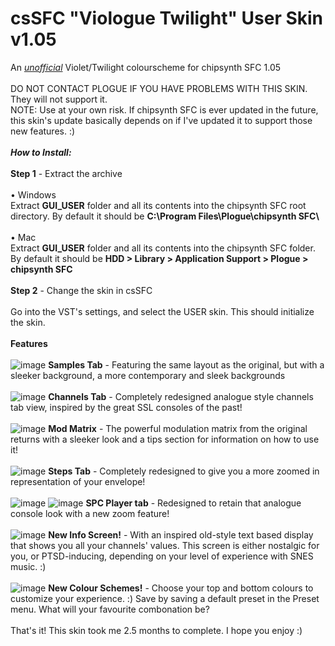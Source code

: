# csSFC "Viologue Twilight" User Skin v1.05<br>
An <i><u>unofficial</i></u> Violet/Twilight colourscheme for chipsynth SFC 1.05<br>
<br>
DO NOT CONTACT PLOGUE IF YOU HAVE PROBLEMS WITH THIS SKIN. They will not support it.<br>
NOTE: Use at your own risk. If chipsynth SFC is ever updated in the future, this skin's update basically depends on if I've updated it to support those new features. :)<br>
<br>
<i><b>How to Install:</b></i><br>
<br>
<b>Step 1</b> - Extract the archive<br><br>
&#8226; Windows<br>
Extract <b>GUI_USER</b> folder and all its contents into the chipsynth SFC root directory. By default it should be <b>C:&#92;Program Files&#92;Plogue&#92;chipsynth SFC&#92;</b><br><br>
&#8226; Mac<br>
Extract <b>GUI_USER</b> folder and all its contents into the chipsynth SFC folder. By default it should be <b>HDD &gt; Library &gt; Application Support &gt; Plogue &gt; chipsynth SFC</b><br>
<br>
<b>Step 2</b> - Change the skin in csSFC<br><br>
Go into the VST's settings, and select the USER skin. This should initialize the skin.<br>
<br>
<b>Features</b><br>
<br>
![image](https://user-images.githubusercontent.com/40436054/100702891-58ce0480-3357-11eb-8a65-0e8ba718d5af.png)
<b>Samples Tab</b> - Featuring the same layout as the original, but with a sleeker background, a more contemporary and sleek backgrounds
<br><br>
![image](https://user-images.githubusercontent.com/40436054/100702846-43f17100-3357-11eb-9451-851e97274bb9.png)
<b>Channels Tab</b> - Completely redesigned analogue style channels tab view, inspired by the great SSL consoles of the past!
<br><br>
![image](https://user-images.githubusercontent.com/40436054/100702687-fffe6c00-3356-11eb-865b-566e56965865.png)
<b>Mod Matrix</b> - The powerful modulation matrix from the original returns with a sleeker look and a tips section for information on how to use it!
<br><br>
![image](https://user-images.githubusercontent.com/40436054/100702767-26bca280-3357-11eb-8f97-06c9f713a542.png)
<b>Steps Tab</b> - Completely redesigned to give you a more zoomed in representation of your envelope!
<br><br>
![image](https://user-images.githubusercontent.com/40436054/100702969-80bd6800-3357-11eb-85d9-52a9aad973a6.png)
![image](https://user-images.githubusercontent.com/40436054/100703002-8ca92a00-3357-11eb-8f4b-46baf78a584d.png)
<b>SPC Player tab</b> - Redesigned to retain that analogue console look with a new zoom feature!
<br><br>
![image](https://user-images.githubusercontent.com/40436054/100702928-6d120180-3357-11eb-92a6-334500ba317b.png)
<b>New Info Screen!</b> - With an inspired old-style text based display that shows you all your channels' values. This screen is either nostalgic for you, or PTSD-inducing, depending on your level of experience with SNES music. :)
<br><br>
![image](https://user-images.githubusercontent.com/40436054/101266405-5c6cdd00-3703-11eb-9481-4acaddc1b627.png)
<b>New Colour Schemes!</b> - Choose your top and bottom colours to customize your experience. :) Save by saving a default preset in the Preset menu. What will your favourite combonation be?
<br><br>
That's it! This skin took me 2.5 months to complete. I hope you enjoy :)
